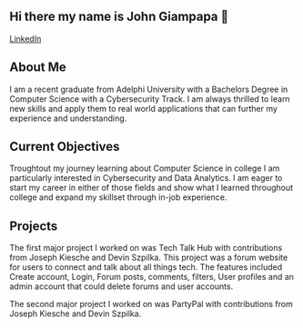 ## Hi there my name is John Giampapa 👋

[LinkedIn](https://www.linkedin.com/in/johngiampapa/?profileId=ACoAAED14CcBhftTgQZR2oUXFaiNbsGfeJ4buV4)

## About Me

I am a recent graduate from Adelphi University with a Bachelors Degree in Computer Science with a Cybersecurity Track. I am always thrilled to learn new skills and apply them to real world applications that can further my experience and understanding.

## Current Objectives

Troughtout my journey learning about Computer Science in college I am particularly interested in Cybersecurity and Data Analytics. I am eager to start my career in either of those fields and show what I learned throughout college and expand my skillset through in-job experience.

## Projects
The first major project I worked on was Tech Talk Hub with contributions from Joseph Kiesche and Devin Szpilka. This project was a forum website for users to connect and talk about all things tech. The features included Create account, Login, Forum posts, comments, filters, User profiles and an admin account that could delete forums and user accounts.

The second major project I worked on was PartyPal with contributions from Joseph Kiesche and Devin Szpilka. 
<!--
**johngiampapa01/johngiampapa01** is a ✨ _special_ ✨ repository because its `README.md` (this file) appears on your GitHub profile.

Here are some ideas to get you started:

- 🔭 I’m currently working on ...
- 🌱 I’m currently learning ...
- 👯 I’m looking to collaborate on ...
- 🤔 I’m looking for help with ...
- 💬 Ask me about ...
- 📫 How to reach me: ...
- 😄 Pronouns: ...
- ⚡ Fun fact: ...
-->
